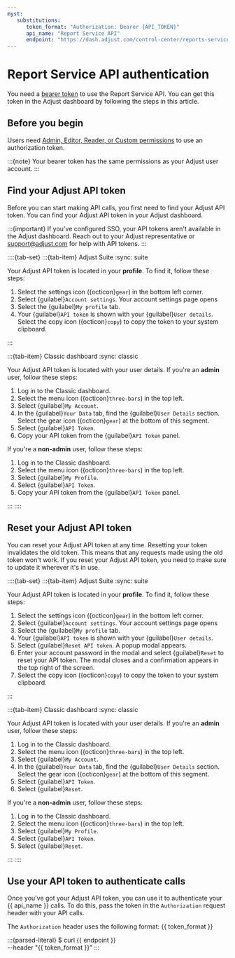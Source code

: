 ```yaml
---
myst:
   substitutions:
      token_format: "Authorization: Bearer {API_TOKEN}"
      api_name: "Report Service API"
      endpoint: "https://dash.adjust.com/control-center/reports-service"
---
```


# Report Service API authentication

You need a [bearer token](https://developer.mozilla.org/en-US/docs/Web/HTTP/Authentication) to use the Report Service API. You can get this token in the Adjust dashboard by following the steps in this article.

## Before you begin

Users need [Admin, Editor, Reader, or Custom permissions](https://help.adjust.com/en/article/users#dashboard-permission-levels) to use an authorization token.

:::{note}
Your bearer token has the same permissions as your Adjust user account.
:::

## Find your Adjust API token

Before you can start making API calls, you first need to find your Adjust API token. You can find your Adjust API token in your Adjust dashboard.

:::{important}
If you've configured SSO, your API tokens aren't available in the Adjust dashboard. Reach out to your Adjust representative or <support@adjust.com> for help with API tokens.
:::

::::{tab-set}
:::{tab-item} Adjust Suite
:sync: suite

Your Adjust API token is located in your **profile**. To find it, follow these steps:

1. Select the settings icon ({octicon}`gear`) in the bottom left corner.
2. Select {guilabel}`Account settings`. Your account settings page opens
3. Select the {guilabel}`My profile` tab.
4. Your {guilabel}`API token` is shown with your {guilabel}`User details`. Select the copy icon ({octicon}`copy`) to copy the token to your system clipboard.

:::

:::{tab-item} Classic dashboard
:sync: classic

Your Adjust API token is located with your user details. If you're an **admin** user, follow these steps:

1. Log in to the Classic dashboard.
2. Select the menu icon ({octicon}`three-bars`) in the top left.
3. Select {guilabel}`My Account`.
4. In the {guilabel}`Your Data` tab, find the {guilabel}`User Details` section. Select the gear icon ({octicon}`gear`) at the bottom of this segment.
5. Select {guilabel}`API Token`.
6. Copy your API token from the {guilabel}`API Token` panel.

If you're a **non-admin** user, follow these steps:

1. Log in to the Classic dashboard.
2. Select the menu icon ({octicon}`three-bars`) in the top left.
3. Select {guilabel}`My Profile`.
4. Select {guilabel}`API Token`.
5. Copy your API token from the {guilabel}`API Token` panel.

:::
::::

## Reset your Adjust API token

You can reset your Adjust API token at any time. Resetting your token invalidates the old token. This means that any requests made using the old token won't work. If you reset your Adjust API token, you need to make sure to update it wherever it's in use.

::::{tab-set}
:::{tab-item} Adjust Suite
:sync: suite

Your Adjust API token is located in your **profile**. To find it, follow these steps:

1. Select the settings icon ({octicon}`gear`) in the bottom left corner.
2. Select {guilabel}`Account settings`. Your account settings page opens
3. Select the {guilabel}`My profile` tab.
4. Your {guilabel}`API token` is shown with your {guilabel}`User details`.
5. Select {guilabel}`Reset API token`. A popup modal appears.
6. Enter your account password in the modal and select {guilabel}`Reset` to reset your API token. The modal closes and a confirmation appears in the top right of the screen.
7. Select the copy icon ({octicon}`copy`) to copy the token to your system clipboard.

:::

:::{tab-item} Classic dashboard
:sync: classic

Your Adjust API token is located with your user details. If you're an **admin** user, follow these steps:

1. Log in to the Classic dashboard.
2. Select the menu icon ({octicon}`three-bars`) in the top left.
3. Select {guilabel}`My Account`.
4. In the {guilabel}`Your Data` tab, find the {guilabel}`User Details` section. Select the gear icon ({octicon}`gear`) at the bottom of this segment.
5. Select {guilabel}`API Token`.
6. Select {guilabel}`Reset`.

If you're a **non-admin** user, follow these steps:

1. Log in to the Classic dashboard.
2. Select the menu icon ({octicon}`three-bars`) in the top left.
3. Select {guilabel}`My Profile`.
4. Select {guilabel}`API Token`.
5. Select {guilabel}`Reset`.

:::
::::

## Use your API token to authenticate calls

Once you've got your Adjust API token, you can use it to authenticate your {{ api_name }} calls. To do this, pass the token in the `Authorization` request header with your API calls.

The `Authorization` header uses the following format: {{ token_format }}

:::{parsed-literal}
$ curl {{ endpoint }} \
--header "{{ token_format }}"
:::
